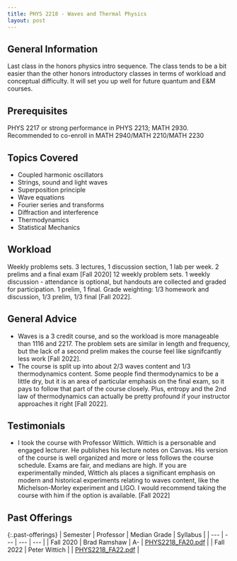 ```yaml
---
title: PHYS 2218 - Waves and Thermal Physics
layout: post
---
```


<link rel="stylesheet" href="../main.css">

## General Information

Last class in the honors physics intro sequence. The class tends to be a bit easier than the other honors introductory classes in terms of workload and conceptual difficulty. It will set you up well for future quantum and E&M courses.

## Prerequisites

PHYS 2217 or strong performance in PHYS 2213; MATH 2930. Recommended to co-enroll in MATH 2940/MATH 2210/MATH 2230

## Topics Covered

  - Coupled harmonic oscillators
  - Strings, sound and light waves
  - Superposition principle
  - Wave equations
  - Fourier series and transforms
  - Diffraction and interference
  - Thermodynamics
  - Statistical Mechanics

## Workload
Weekly problems sets. 3 lectures, 1 discussion section, 1 lab per week. 2 prelims and a final exam [Fall 2020]
12 weekly problem sets. 1 weekly discussion - attendance is optional, but handouts are collected and graded for participation. 1 prelim, 1 final. Grade weighting: 1/3 homework and discussion, 1/3 prelim, 1/3 final [Fall 2022].

## General Advice

  - Waves is a 3 credit course, and so the workload is more manageable than 1116 and 2217. The problem sets are similar in length and frequency, but the lack of a second prelim makes the course feel like signifcantly less work [Fall 2022]. 
  - The course is split up into about 2/3 waves content and 1/3 thermodynamics content. Some people find thermodynamics to be a little dry, but it is an area of particular emphasis on the final exam, so it pays to follow that part of the course closely. Plus, entropy and the 2nd law of thermodynamics can actually be pretty profound if your instructor approaches it right [Fall 2022]. 
## Testimonials
  - I took the course with Professor Wittich.  Wittich is a personable and engaged lecturer. He publishes his lecture notes on Canvas. His version of the course is well organized and more or less follows the course schedule. Exams are fair, and medians are high. If you are experimentally minded, Wittich als places a significant emphasis on modern and historical experiments relating to waves content, like the Michelson-Morley experiment and LIGO. I would recommend taking the course with him if the option is available. [Fall 2022]

## Past Offerings

{:.past-offerings}
| Semester | Professor | Median Grade | Syllabus |
| --- | --- | --- | --- |
| Fall 2020 | Brad Ramshaw | A- | <a href="/syllabi/PHYS2218_FA20.pdf">PHYS2218_FA20.pdf</a> |
| Fall 2022 | Peter Wittich |  | <a href="/syllabi/PHYS2218_FA22.pdf">PHYS2218_FA22.pdf</a> |
